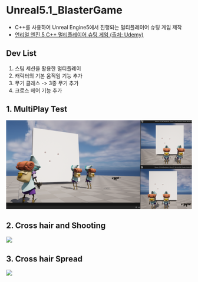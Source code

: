 # Unreal5.1_BlasterGame

* C++를 사용하여 Unreal Engine5에서 진행되는 멀티플레이어 슈팅 게임 제작
* [언리얼 엔진 5 C++ 멀티플레이어 슈팅 게임 (출처: Udemy)](https://www.udemy.com/course/unreal-engine-5-cpp-multiplayer-shooter/?couponCode=LEADERSALE24A)

## Dev List
1. 스팀 세션을 활용한 멀티플레이
2. 캐릭터의 기본 움직임 기능 추가
3. 무기 클래스 -> 3종 무기 추가
4. 크로스 헤어 기능 추가

## 1. MultiPlay Test

![](Planning/MultiPlayTest_1.png)


## 2. Cross hair and Shooting

![](Planning/Animation.gif)

## 3. Cross hair Spread

![](Planning/Animation1.gif)
